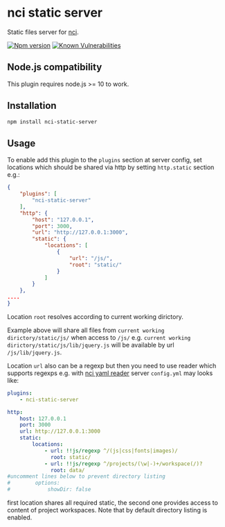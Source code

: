 # nci static server

Static files server for [nci](https://github.com/node-ci/nci).

[![Npm version](https://img.shields.io/npm/v/nci-static-server.svg)](https://www.npmjs.org/package/nci-static-server)
[![Known Vulnerabilities](https://snyk.io/test/npm/nci-static-server/badge.svg)](https://snyk.io/test/npm/nci-static-server)


## Node.js compatibility

This plugin requires node.js >= 10 to work.


## Installation

```sh
npm install nci-static-server
```


## Usage

To enable add this plugin to the `plugins` section at server config, set
locations which should be shared via http by setting `http.static` section e.g.:

```json
{
    "plugins": [
        "nci-static-server"
    ],
    "http": {
        "host": "127.0.0.1",
        "port": 3000,
        "url": "http://127.0.0.1:3000",
        "static": {
            "locations": [
                {
                    "url": "/js/",
                    "root": "static/"
                }
            ]
        }
    },
....
}
```

Location `root` resolves according to current working dirictory.

Example above will share all files from `current working dirictory/static/js/`
when access to `/js/` e.g. `current working dirictory/static/js/lib/jquery.js`
will be available by url `/js/lib/jquery.js`.

Location `url` also can be a regexp but then you need to use reader which
supports regexps e.g. with [nci yaml reader](https://github.com/node-ci/nci-yaml-reader)
server `config.yml` may looks like:

```yml
plugins:
    - nci-static-server

http:
    host: 127.0.0.1
    port: 3000
    url: http://127.0.0.1:3000
    static:
        locations:    
            - url: !!js/regexp ^/(js|css|fonts|images)/
              root: static/
            - url: !!js/regexp ^/projects/(\w|-)+/workspace(/)?
              root: data/
#uncomment lines below to prevent directory listing
#        options:
#            showDir: false
```

first location shares all required static, the second one provides access to
content of project workspaces. Note that by default directory listing is
enabled.
